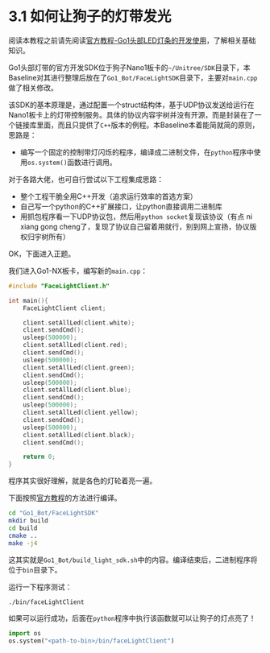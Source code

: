 # 3.1 如何让狗子的灯带发光

阅读本教程之前请先阅读[官方教程-Go1头部LED灯条的开发使用](https://www.yuque.com/ironfatty/nly1un/cmls8h)，了解相关基础知识。

Go1头部灯带的官方开发SDK位于狗子Nano1板卡的`~/Unitree/SDK`目录下，本Baseline对其进行整理后放在了`Go1_Bot/FaceLightSDK`目录下，主要对`main.cpp`做了相关修改。

该SDK的基本原理是，通过配置一个struct结构体，基于UDP协议发送给运行在Nano1板卡上的灯带控制服务。具体的协议内容宇树并没有开源，而是封装在了一个链接库里面，而且只提供了`C++`版本的例程。本Baseline本着能简就简的原则，思路是：

* 编写一个固定的控制带灯闪烁的程序，编译成二进制文件，在`python`程序中使用`os.system()`函数进行调用。

对于各路大佬，也可自行尝试以下工程集成思路：
* 整个工程干脆全用C++开发（追求运行效率的首选方案）
* 自己写一个python的C++扩展接口，让python直接调用二进制库
* 用抓包程序看一下UDP协议包，然后用`python socket`复现该协议（有点 ni xiang gong cheng了，复现了协议自己留着用就行，别到网上宣扬，协议版权归宇树所有）

OK，下面进入正题。

我们进入Go1-NX板卡，编写新的`main.cpp`：

```cpp
#include "FaceLightClient.h"

int main(){
    FaceLightClient client;

    client.setAllLed(client.white);
    client.sendCmd();
    usleep(500000);
    client.setAllLed(client.red);
    client.sendCmd();
    usleep(500000);
    client.setAllLed(client.green);
    client.sendCmd();
    usleep(500000);
    client.setAllLed(client.blue);
    client.sendCmd();
    usleep(500000);
    client.setAllLed(client.yellow);
    client.sendCmd();
    usleep(500000);
    client.setAllLed(client.black);
    client.sendCmd();

    return 0;
}
```

程序其实很好理解，就是各色的灯轮着亮一遍。

下面按照[官方教程](https://www.yuque.com/ironfatty/nly1un/cmls8h)的方法进行编译。

```sh
cd "Go1_Bot/FaceLightSDK"
mkdir build
cd build
cmake ..
make -j4
```

这其实就是`Go1_Bot/build_light_sdk.sh`中的内容。编译结束后，二进制程序将位于`bin`目录下。

运行一下程序测试：

```sh
./bin/faceLightClient
```

如果可以运行成功，后面在`python`程序中执行该函数就可以让狗子的灯点亮了！

```py
import os
os.system("<path-to-bin>/bin/faceLightClient")
```



